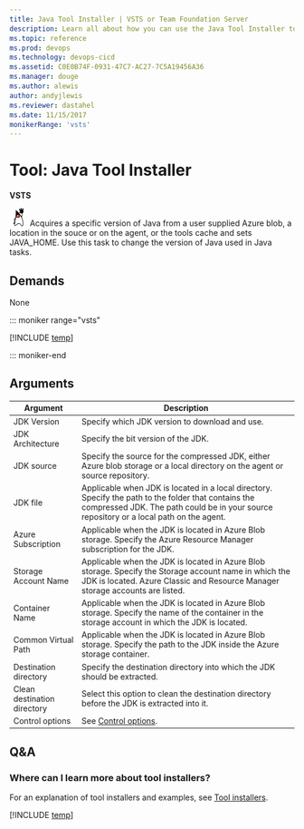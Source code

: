 ```yaml
---
title: Java Tool Installer | VSTS or Team Foundation Server
description: Learn all about how you can use the Java Tool Installer to change the version of Java in VSTS and Team Foundation Server (TFS). 
ms.topic: reference
ms.prod: devops
ms.technology: devops-cicd
ms.assetid: C0E0B74F-0931-47C7-AC27-7C5A19456A36
ms.manager: douge
ms.author: alewis
author: andyjlewis
ms.reviewer: dastahel
ms.date: 11/15/2017
monikerRange: 'vsts'
---
```



# Tool: Java Tool Installer

**VSTS**

![icon](_img/java.png) Acquires a specific version of Java from a user supplied Azure blob, a location in the souce or on the agent, or the tools cache and sets JAVA_HOME. Use this task to change the version of Java used in Java tasks.

## Demands

None

::: moniker range="vsts"

[!INCLUDE [temp](../_shared/yaml/JavaToolInstallerV0.0.md)]

::: moniker-end

## Arguments

| Argument | Description |
|----------|-------------|
| JDK Version | Specify which JDK version to download and use. |
| JDK Architecture | Specify the bit version of the JDK. |
| JDK source | Specify the source for the compressed JDK, either Azure blob storage or a local directory on the agent or source repository. |
| JDK file | Applicable when JDK is located in a local directory. Specify the path to the folder that contains the compressed JDK. The path could be in your source repository or a local path on the agent.|
| Azure Subscription | Applicable when the JDK is located in Azure Blob storage. Specify the Azure Resource Manager subscription for the JDK.|
| Storage Account Name | Applicable when the JDK is located in Azure Blob storage. Specify the Storage account name in which the JDK is located. Azure Classic and Resource Manager storage accounts are listed. |
| Container Name | Applicable when the JDK is located in Azure Blob storage. Specify the name of the container in the storage account in which the JDK is located.|
| Common Virtual Path | Applicable when the JDK is located in Azure Blob storage. Specify the path to the JDK inside the Azure storage container. |
| Destination directory | Specify the destination directory into which the JDK should be extracted. |
| Clean destination directory | Select this option to clean the destination directory before the JDK is extracted into it. |
| Control options | See [Control options](../../process/tasks.md#controloptions). |

## Q&A
<!-- BEGINSECTION class="md-qanda" -->

### Where can I learn more about tool installers?

For an explanation of tool installers and examples, see [Tool installers](../../process/tasks.md#tool-installers).

[!INCLUDE [temp](../../_shared/qa-agents.md)]

<!-- ENDSECTION -->
